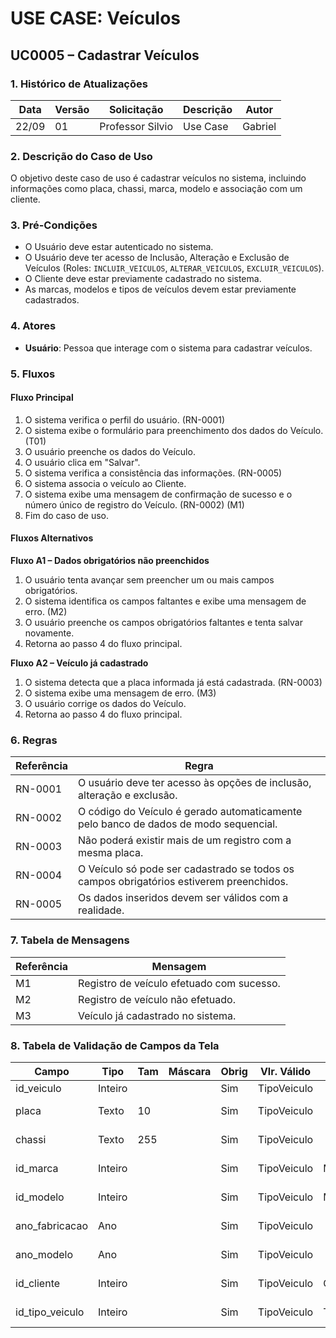 # USE CASE: Veículos

## UC0005 – Cadastrar Veículos

### 1. Histórico de Atualizações
| Data     | Versão | Solicitação      | Descrição   | Autor   |
|----------|--------|------------------|-------------|---------|
| 22/09    | 01     | Professor Silvio  | Use Case    | Gabriel |

### 2. Descrição do Caso de Uso
O objetivo deste caso de uso é cadastrar veículos no sistema, incluindo informações como placa, chassi, marca, modelo e associação com um cliente.

### 3. Pré-Condições
- O Usuário deve estar autenticado no sistema.
- O Usuário deve ter acesso de Inclusão, Alteração e Exclusão de Veículos (Roles: `INCLUIR_VEICULOS`, `ALTERAR_VEICULOS`, `EXCLUIR_VEICULOS`).
- O Cliente deve estar previamente cadastrado no sistema.
- As marcas, modelos e tipos de veículos devem estar previamente cadastrados.

### 4. Atores
- **Usuário**: Pessoa que interage com o sistema para cadastrar veículos.

### 5. Fluxos

#### Fluxo Principal
1. O sistema verifica o perfil do usuário. (RN-0001)
2. O sistema exibe o formulário para preenchimento dos dados do Veículo. (T01)
3. O usuário preenche os dados do Veículo.
4. O usuário clica em "Salvar".
5. O sistema verifica a consistência das informações. (RN-0005)
6. O sistema associa o veículo ao Cliente.
7. O sistema exibe uma mensagem de confirmação de sucesso e o número único de registro do Veículo. (RN-0002) (M1)
8. Fim do caso de uso.

#### Fluxos Alternativos

**Fluxo A1 – Dados obrigatórios não preenchidos**
1. O usuário tenta avançar sem preencher um ou mais campos obrigatórios.
2. O sistema identifica os campos faltantes e exibe uma mensagem de erro. (M2)
3. O usuário preenche os campos obrigatórios faltantes e tenta salvar novamente.
4. Retorna ao passo 4 do fluxo principal.

**Fluxo A2 – Veículo já cadastrado**
1. O sistema detecta que a placa informada já está cadastrada. (RN-0003)
2. O sistema exibe uma mensagem de erro. (M3)
3. O usuário corrige os dados do Veículo.
4. Retorna ao passo 4 do fluxo principal.

### 6. Regras
| Referência | Regra                                                                 |
|------------|----------------------------------------------------------------------|
| RN-0001    | O usuário deve ter acesso às opções de inclusão, alteração e exclusão. |
| RN-0002    | O código do Veículo é gerado automaticamente pelo banco de dados de modo sequencial. |
| RN-0003    | Não poderá existir mais de um registro com a mesma placa.            |
| RN-0004    | O Veículo só pode ser cadastrado se todos os campos obrigatórios estiverem preenchidos. |
| RN-0005    | Os dados inseridos devem ser válidos com a realidade.                |

### 7. Tabela de Mensagens
| Referência | Mensagem                                |
|------------|-----------------------------------------|
| M1         | Registro de veículo efetuado com sucesso.      |
| M2         | Registro de veículo não efetuado.            |
| M3         | Veículo já cadastrado no sistema.           |

### 8. Tabela de Validação de Campos da Tela
| Campo                | Tipo    | Tam | Máscara | Obrig | Vlr. Válido     | Tabela        | Msg Erro         |
|----------------------|---------|-----|---------|-------|-----------------|---------------|------------------|
| id_veiculo           | Inteiro |     |         | Sim   | TipoVeiculo     |               |                  |
| placa                | Texto   | 10  |         | Sim   | TipoVeiculo     |               | Campo obrigatório |
| chassi               | Texto   | 255 |         | Sim   | TipoVeiculo     |               | Campo obrigatório |
| id_marca             | Inteiro |     |         | Sim   | TipoVeiculo     | Marca         | Campo obrigatório |
| id_modelo            | Inteiro |     |         | Sim   | TipoVeiculo     | Modelo        | Campo obrigatório |
| ano_fabricacao       | Ano     |     |         | Sim   | TipoVeiculo     |               | Campo obrigatório |
| ano_modelo           | Ano     |     |         | Sim   | TipoVeiculo     |               | Campo obrigatório |
| id_cliente           | Inteiro |     |         | Sim   | TipoVeiculo     | Clientes      | Campo obrigatório |
| id_tipo_veiculo      | Inteiro |     |         | Sim   | TipoVeiculo     | TiposVeiculo  | Campo obrigatório |



